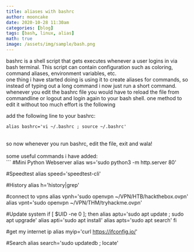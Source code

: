 ```yaml
---
title: aliases with bashrc
author: mooncake
date: 2020-10-28 11:30am
categories: [blog]
tags: [bash, linux, alias]
math: true
image: /assets/img/sample/bash.png
---
```


bashrc is a shell script that gets executes whenever a user logins in via bash terminal. This script can contain configuration such as coloring, command aliases, environment variables, etc.
<br>
one thing i have started doing is using it to create aliases for commands, so instead of typing out a long command i now just run a short command.
<br>
whenever you edit the bashrc file you would have to reload the file from commandline or logout and login again to your bash shell. one method to edit it without too much effort is the following

add the following line to your bashrc:
```
alias bashrc='vi ~/.bashrc ; source ~/.bashrc'
```
<br>
so now whenever you run bashrc, edit the file, exit and wala!
<br>
<br>
some useful commands i have added:
<br>
```
#Mini Python Webserver
alias ws='sudo python3 -m http.server 80'

#Speedtest
alias speed='speedtest-cli'

#History
alias h='history|grep'

#connect to vpns
alias vpnh='sudo openvpn ~/VPN/HTB/hackthebox.ovpn'
alias vpnt='sudo openvpn ~/VPN/THM/tryhackme.ovpn'


#Update system
if [ $UID -ne 0 ]; then
    alias aptu='sudo apt update ; sudo apt upgrade'
    alias apti='sudo apt install'
    alias apts='sudo apt search'
fi

#get my internet ip
alias myip='curl https://ifconfig.io/'

#Search
alias search='sudo updatedb ; locate'
```
